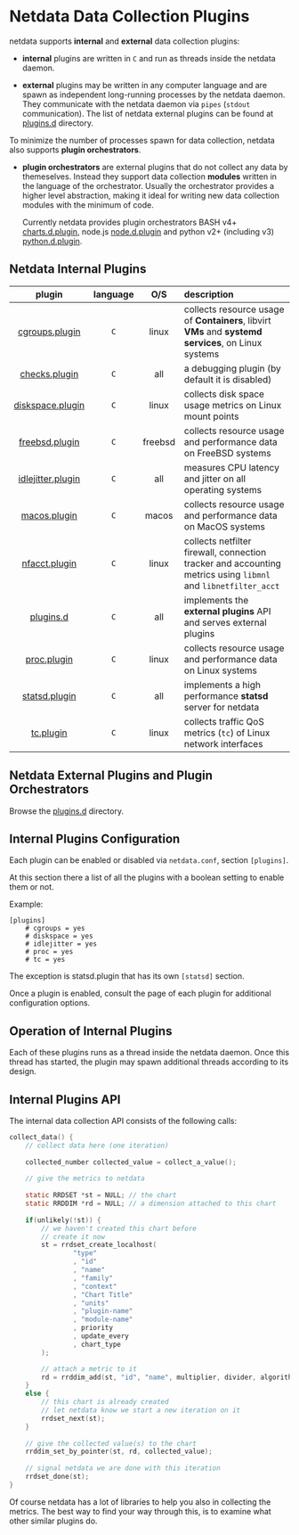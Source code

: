 # Netdata Data Collection Plugins

netdata supports **internal** and **external** data collection plugins:

- **internal** plugins are written in `C` and run as threads inside the netdata daemon.

- **external** plugins may be written in any computer language and are spawn as independent long-running processes by the netdata daemon.
   They communicate with the netdata daemon via `pipes` (`stdout` communication).
   The list of netdata external plugins can be found at [plugins.d](plugins.d/) directory.

To minimize the number of processes spawn for data collection, netdata also supports **plugin orchestrators**.

- **plugin orchestrators** are external plugins that do not collect any data by themeselves.
   Instead they support data collection **modules** written in the language of the orchestrator.
   Usually the orchestrator provides a higher level abstraction, making it ideal for writing new
   data collection modules with the minimum of code.
   
   Currently netdata provides plugin orchestrators
   BASH v4+ [charts.d.plugin](plugins.d/charts.d.plugin),
   node.js [node.d.plugin](plugins.d/node.d.plugin) and
   python v2+ (including v3) [python.d.plugin](plugins.d/python.d.plugin).

## Netdata Internal Plugins

plugin|language|O/S|description
:---:|:---:|:---:|:---
[cgroups.plugin](cgroups.plugin/)|`C`|linux|collects resource usage of **Containers**, libvirt **VMs** and **systemd services**, on Linux systems
[checks.plugin](checks.plugin/)|`C`|all|a debugging plugin (by default it is disabled)
[diskspace.plugin](diskspace.plugin/)|`C`|linux|collects disk space usage metrics on Linux mount points
[freebsd.plugin](freebsd.plugin/)|`C`|freebsd|collects resource usage and performance data on FreeBSD systems
[idlejitter.plugin](idlejitter.plugin/)|`C`|all|measures CPU latency and jitter on all operating systems
[macos.plugin](macos.plugin/)|`C`|macos|collects resource usage and performance data on MacOS systems
[nfacct.plugin](nfacct.plugin/)|`C`|linux|collects netfilter firewall, connection tracker and accounting metrics using `libmnl` and `libnetfilter_acct`
[plugins.d](plugins.d/)|`C`|all|implements the **external plugins** API and serves external plugins
[proc.plugin](proc.plugin/)|`C`|linux|collects resource usage and performance data on Linux systems
[statsd.plugin](statsd.plugin/)|`C`|all|implements a high performance **statsd** server for netdata
[tc.plugin](tc.plugin/)|`C`|linux|collects traffic QoS metrics (`tc`) of Linux network interfaces

## Netdata External Plugins and Plugin Orchestrators

Browse the [plugins.d](plugins.d/) directory.

## Internal Plugins Configuration

Each plugin can be enabled or disabled via `netdata.conf`, section `[plugins]`.

At this section there a list of all the plugins with a boolean setting to enable them or not. 

Example:

```
[plugins]
	# cgroups = yes
	# diskspace = yes
	# idlejitter = yes
	# proc = yes
	# tc = yes
```

The exception is statsd.plugin that has its own `[statsd]` section.

Once a plugin is enabled, consult the page of each plugin for additional configuration options.

## Operation of Internal Plugins

Each of these plugins runs as a thread inside the netdata daemon.
Once this thread has started, the plugin may spawn additional threads according to its design.

## Internal Plugins API

The internal data collection API consists of the following calls:

```c
collect_data() {
    // collect data here (one iteration)
    
    collected_number collected_value = collect_a_value();
    
    // give the metrics to netdata
    
    static RRDSET *st = NULL; // the chart
    static RRDDIM *rd = NULL; // a dimension attached to this chart
    
    if(unlikely(!st)) {
        // we haven't created this chart before
        // create it now
        st = rrdset_create_localhost(
                "type"
                , "id"
                , "name"
                , "family"
                , "context"
                , "Chart Title"
                , "units"
                , "plugin-name"
                , "module-name"
                , priority
                , update_every
                , chart_type
        );

        // attach a metric to it
        rd = rrddim_add(st, "id", "name", multiplier, divider, algorithm);
    }
    else {
        // this chart is already created
        // let netdata know we start a new iteration on it
        rrdset_next(st);
    }
    
    // give the collected value(s) to the chart
    rrddim_set_by_pointer(st, rd, collected_value);
    
    // signal netdata we are done with this iteration
    rrdset_done(st);
}
```

Of course netdata has a lot of libraries to help you also in collecting the metrics.
The best way to find your way through this, is to examine what other similar plugins do.